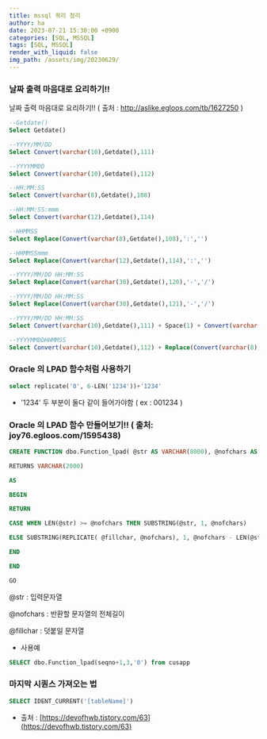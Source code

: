 ```yaml
---
title: mssql 쿼리 정리
author: ha
date: 2023-07-21 15:30:00 +0900
categories: [SQL, MSSQL]
tags: [SQL, MSSQL]
render_with_liquid: false
img_path: /assets/img/20230629/
---
```


### 날짜 출력 마음대로 요리하기!!

날짜 출력 마음대로 요리하기!! ( 출처 : http://aslike.egloos.com/tb/1627250 )

```sql
--Getdate()
Select Getdate()

--YYYY/MM/DD
Select Convert(varchar(10),Getdate(),111)

--YYYYMMDD
Select Convert(varchar(10),Getdate(),112)

--HH:MM:SS
Select Convert(varchar(8),Getdate(),108)

--HH:MM:SS:mmm
Select Convert(varchar(12),Getdate(),114)

--HHMMSS
Select Replace(Convert(varchar(8),Getdate(),108),':','')

--HHMMSSmmm
Select Replace(Convert(varchar(12),Getdate(),114),':','')

--YYYY/MM/DD HH:MM:SS
Select Replace(Convert(varchar(30),Getdate(),120),'-','/')

--YYYY/MM/DD HH:MM:SS
Select Replace(Convert(varchar(30),Getdate(),121),'-','/')

--YYYY/MM/DD HH:MM:SS
Select Convert(varchar(10),Getdate(),111) + Space(1) + Convert(varchar(8),Getdate(),108)

--YYYYMMDDHHMMSS
Select Convert(varchar(10),Getdate(),112) + Replace(Convert(varchar(8),Getdate(),108),':','')
```

### Oracle 의 LPAD 함수처럼 사용하기

```sql
select replicate('0', 6-LEN('1234'))+'1234'
```

- '1234' 두 부분이 둘다 같이 들어가야함 ( ex : 001234 )

### Oracle 의 LPAD 함수 만들어보기!! ( 출처: joy76.egloos.com/1595438)

```sql
CREATE FUNCTION dbo.Function_lpad( @str AS VARCHAR(8000), @nofchars AS INT, @fillchar AS VARCHAR(8000) = '')

RETURNS VARCHAR(2000)

AS

BEGIN

RETURN

CASE WHEN LEN(@str) >= @nofchars THEN SUBSTRING(@str, 1, @nofchars)

ELSE SUBSTRING(REPLICATE( @fillchar, @nofchars), 1, @nofchars - LEN(@str)) + @str

END

END

GO
```

@str : 입력문자열

@nofchars : 반환할 문자열의 전체길이

@fillchar : 덧붙일 문자열

- 사용예

```sql
SELECT dbo.Function_lpad(seqno+1,3,'0') from cusapp
```

### 마지막 시퀀스 가져오는 법

```sql
SELECT IDENT_CURRENT('[tableName]')
```

- 출처 : [https://devofhwb.tistory.com/63](https://devofhwb.tistory.com/63)
